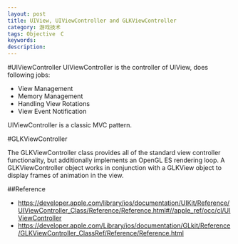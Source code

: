 ```yaml
---
layout: post
title: UIView, UIViewController and GLKViewController
category: 游戏技术
tags: Objective　C
keywords: 
description: 
---
```

#UIViewController
UIViewController is the controller of UIView, does following jobs:

* View Management
* Memory Management
* Handling View Rotations
* View Event Notification

UIViewController is a classic MVC pattern.

#GLKViewController

The GLKViewController class provides all of the standard view controller functionality, but additionally implements an OpenGL ES rendering loop. A GLKViewController object works in conjunction with a GLKView object to display frames of animation in the view.

##Reference
* <https://developer.apple.com/library/ios/documentation/UIKit/Reference/UIViewController_Class/Reference/Reference.html#//apple_ref/occ/cl/UIViewController>
* <https://developer.apple.com/Library/ios/documentation/GLkit/Reference/GLKViewController_ClassRef/Reference/Reference.html>
